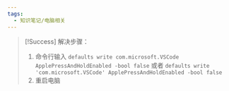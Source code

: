 ```yaml
---
tags:
  - 知识笔记/电脑相关
---
```

>[!Success] 解决步骤：
>1. 命令行输入
>`defaults write com.microsoft.VSCode ApplePressAndHoldEnabled -bool false`
>或者
>`defaults write 'com.microsoft.VSCode' ApplePressAndHoldEnabled -bool false`
>2. 重启电脑